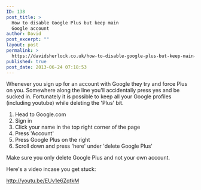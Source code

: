 ```yaml
---
ID: 138
post_title: >
  How to disable Google Plus but keep main
  Google account
author: David
post_excerpt: ""
layout: post
permalink: >
  https://davidsherlock.co.uk/how-to-disable-google-plus-but-keep-main-google-account/
published: true
post_date: 2013-06-24 07:18:53
---
```

Whenever you sign up for an account with Google they try and force Plus on you. Somewhere along the line you'll accidentally press yes and be sucked in. Fortunately it is possible to keep all your Google profiles (including youtube) while deleting the 'Plus' bit.
<ol>
	<li>Head to Google.com</li>
	<li>Sign in</li>
	<li>Click your name in the top right corner of the page</li>
	<li>Press 'Account'</li>
	<li>Press Google Plus on the right</li>
	<li>Scroll down and press 'here' under 'delete Google Plus'</li>
</ol>
Make sure you only delete Google Plus and not your own account.

Here's a video incase you get stuck:

http://youtu.be/EUv1e6ZqtkM